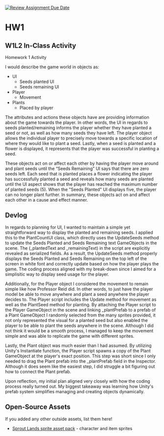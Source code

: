 [![Review Assignment Due Date](https://classroom.github.com/assets/deadline-readme-button-22041afd0340ce965d47ae6ef1cefeee28c7c493a6346c4f15d667ab976d596c.svg)](https://classroom.github.com/a/MjLLqDcN)
# HW1
## W1L2 In-Class Activity

Homework 1 Activity

I would describe the game world in objects as:
- UI
    - Seeds planted UI
    - Seeds remaining UI
- Player
    - Movement
- Plants
    - Placed by player

The attributes and actions these objects have are providing information about the game towards the player. In other words, the UI in regards to seeds planted/remaining informs the player whether they have planted a seed or not, as well as how many seeds they have left. The player object allows the individual player to precisely move towards a specific location of where they would like to plant a seed. Lastly, when a seed is planted and a flower is displayed, it represents that the player was successful in planting a seed.

These objects act on or affect each other by having the player move around and plant seeds until the “Seeds Remaining” UI says that there are zero seeds left. Each seed that is planted places a flower indicating the player has successfully planted a seed and reveals how many seeds are planted until the UI aspect shows that the player has reached the maximum number of planted seeds (5). When the "Seeds Planted" UI displays five, the player can no longer plant further. In summary, these objects act on and affect each other in a cause and effect manner. 


## Devlog

In regards to planning for UI, I wanted to maintain a simple yet straightforward way to display the planted and remaining seeds. I applied this to the PlantCountUI class, which directly uses the UpdateSeeds method to update the Seeds Planted and Seeds Remaining text GameObjects in the scene. The (_plantedText and _remainingText) in the script are explicitly revealed as serialized fields. As a result, the UpdateSeeds method properly displays the Seeds Planted and Seeds Remaining on the top left of the screen in white font and correctly update based on how the player plays the game. The coding process aligned with my break-down since I aimed for a simplisitic way to display seed usage for the player.

Additionally, for the Player object I considered the movement to remain simple like how Professor Reid did. In other words, to just have the player model be able to move anywhere and plant a seed anywhere the player decides to. The Player script includes the Update method for movement as well as the PlantSeed method for planting. By attaching the Player script to the Player GameObject in the scene and linking _plantPrefab to a prefab of a Plant GameObject I randomly selected from the many sprites provided, it not only represented the visual for a planted seed but also enabled the player to be able to plant the seeds anywhere in the scene. Although I did not think it would be a smooth process, I managed to keep the movement simple and was able to replicate the game with different sprites.

Lastly, the Plant object was much easier than I had assumed. By utilizing Unity's Instantiate function, the Player script spawns a copy of the Plant GameObject at the player's exact position. This step was short since I only needed to drag the Plant prefab into the _plantPrefab field in the Inspector. Although it does seem like the easiest step, I did struggle a bit figuring out how to connect the Plant prefab.

Upon reflection, my initial plan aligned very closely with how the coding process really turned out. My biggest takeaway was learning how Unity's prefab system simplifies managing and creating objects dynamically. 


## Open-Source Assets
If you added any other outside assets, list them here!
- [Sprout Lands sprite asset pack](https://cupnooble.itch.io/sprout-lands-asset-pack) - character and item sprites

